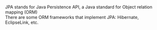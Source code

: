 JPA stands for Java Persistence API, a Java standard for Object relation mapping (ORM)   
There are some ORM frameworks that implement JPA: Hibernate, EclipseLink, etc.